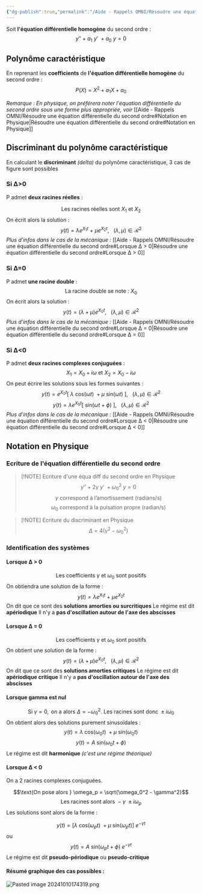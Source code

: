 ```yaml
---
{"dg-publish":true,"permalink":"/Aide - Rappels OMNI/Résoudre une équation différentielle du second ordre/"}
---
```


Soit **l'équation différentielle homogène** du second ordre :
$$y'' \ + \ a_1 \ y' \ + a_0 \ y = 0$$

## Polynôme caractéristique

En reprenant les **coefficients** de **l'équation différentielle homogène** du second ordre :
$$P(X) = X^2 + a_1X+a_0$$

*Remarque : En physique, on préférera noter l'équation différentielle du second ordre sous une forme plus appropriée, voir* [[Aide - Rappels OMNI/Résoudre une équation différentielle du second ordre#Notation en Physique\|Résoudre une équation différentielle du second ordre#Notation en Physique]]
## Discriminant du polynôme caractéristique

En calculant le **discriminant** *(delta)* du polynôme caractéristique, 3 cas de figure sont possibles

### Si ∆>0

P admet **deux racines réelles** :

$$\text{Les racines réelles sont } X_1 \text{ et } X_2$$
On écrit alors la solution :
$$y(t) = \lambda e^{X_1t} \ + \ \mu e^{X_2 t}, \ \ \ ( \lambda, \mu) \in \mathcal{R}^2$$
*Plus d'infos dans le cas de la mécanique :*
[[Aide - Rappels OMNI/Résoudre une équation différentielle du second ordre#Lorsque ∆ > 0\|Résoudre une équation différentielle du second ordre#Lorsque ∆ > 0]]
### Si ∆=0

P admet **une racine double** :
$$\text{La racine double se note : } X_0$$
On écrit alors la solution :
$$y(t) = ( \lambda + \mu) e^{X_0 t}, \ \ \ ( \lambda, \mu) \in \mathcal{R}^2$$
*Plus d'infos dans le cas de la mécanique :*
[[Aide - Rappels OMNI/Résoudre une équation différentielle du second ordre#Lorsque ∆ = 0\|Résoudre une équation différentielle du second ordre#Lorsque ∆ = 0]]
### Si ∆<0

P admet **deux racines complexes conjuguées** : 
$$X_1 = X_0 + i \omega \text{ et } X_2 = X_0 -i \omega$$
On peut écrire les solutions sous les formes suivantes :
$$y(t) = e^{X_0 t} [ \ \lambda \ \mathrm{cos}( \omega t) \ + \mu \ \mathrm{sin}( \omega t) \ ], \ \ \ ( \lambda, \mu) \in \mathcal{R}^2$$
$$y(t) = \lambda e ^{X_0 t} [ \ \mathrm{sin}( \omega t + \phi) \ ], \ \ \ ( \lambda, \mu ) \in \mathcal{R}^2$$
*Plus d'infos dans le cas de la mécanique :*
[[Aide - Rappels OMNI/Résoudre une équation différentielle du second ordre#Lorsque ∆ < 0\|Résoudre une équation différentielle du second ordre#Lorsque ∆ < 0]]
## Notation en Physique

### Ecriture de l'équation différentielle du second ordre

> [!NOTE] Ecriture d'une équa diff du second ordre en Physique
> $$y'' \ + \ 2 \gamma \ y' \ + \omega_0^2 \ y = 0$$
> $$\gamma \text{ correspond à l'amortissement (radians/s)}$$
> $$\omega_{0} \text{ correspond à la pulsation propre (radian/s)}$$

> [!NOTE] Ecriture du discriminant en Physique 
> $$\Delta = 4(\gamma^2 - \omega_0^2)$$


### Identification des systèmes

#### Lorsque ∆ > 0
$$\text{Les coefficients } \gamma \text{ et } \omega_0 \text{ sont positifs}$$
On obtiendra une solution de la forme : 
$$y(t) = \lambda e^{X_1t} \ + \ \mu e^{X_2 t}$$
On dit que ce sont des **solutions amorties ou surcritiques**
Le régime est dit **apériodique**
Il n'y a **pas d'oscillation autour de l'axe des abscisses**

#### Lorsque ∆ = 0
$$\text{Les coefficients } \gamma \text{ et } \omega_0 \text{ sont positifs}$$
On obtient une solution de la forme :
$$y(t) = ( \lambda + \mu) e^{X_0 t}, \ \ \ ( \lambda, \mu) \in \mathcal{R}^2$$
On dit que ce sont des **solutions amorties critiques**
Le régime est dit **apériodique critique**
Il n'y a **pas d'oscillation autour de l'axe des abscisses**

#### Lorsque gamma est nul
$$\text{Si } \gamma = 0, \text{ on a alors } \Delta = - \omega_0^2. \text{ Les racines sont donc } ± i \omega_0$$
On obtient alors des solutions purement sinusoïdales :
$$y(t) = \lambda \ \mathrm{cos}( \omega_0 t) \ + \mu \ \mathrm{sin}( \omega_0 t)$$
$$y(t) = A \ \mathrm{sin}( \omega_0 t + \phi)$$
Le régime est dit **harmonique** *(c'est une régime théorique)*

#### Lorsque ∆ < 0

On a 2 racines complexes conjuguées. 

$$\text{On pose alors } \omega_p = \sqrt{\omega_0^2 - \gamma^2}$$
$$\text{Les racines sont alors } - \gamma \ ± i \omega_p$$
Les solutions sont alors de la forme :

$$y(t) = [ \lambda \ \mathrm{cos}( \omega_p t) \ + \mu \ \mathrm{sin} ( \omega_p t) ] \ e^{- \gamma t}$$
ou
$$y(t) = A \ \mathrm{sin} ( \omega_p t + \phi) \ e^{- \gamma t}$$
Le régime est dit **pseudo-périodique** ou **pseudo-critique**

#### Résumé graphique des cas possibles :
![Pasted image 20241010174319.png](/img/user/Ressources/Pasted%20image%2020241010174319.png)